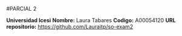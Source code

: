 #PARCIAL 2

**Universidad Icesi**
**Nombre:** Laura Tabares
**Codigo:** A00054120
**URL repositorio:** https://github.com/Lauraitp/so-exam2

